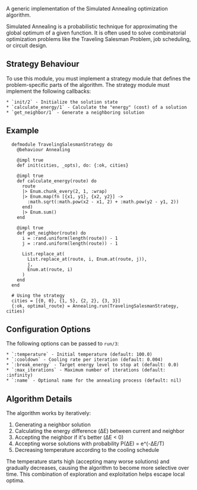   A generic implementation of the Simulated Annealing optimization algorithm.

  Simulated Annealing is a probabilistic technique for approximating the global optimum
  of a given function. It is often used to solve combinatorial optimization problems
  like the Traveling Salesman Problem, job scheduling, or circuit design.

  ## Strategy Behaviour

  To use this module, you must implement a strategy module that defines the problem-specific
  parts of the algorithm. The strategy module must implement the following callbacks:

    * `init/2` - Initialize the solution state
    * `calculate_energy/1` - Calculate the "energy" (cost) of a solution
    * `get_neighbor/1` - Generate a neighboring solution

  ## Example

      defmodule TravelingSalesmanStrategy do
        @behaviour Annealing

        @impl true
        def init(cities, _opts), do: {:ok, cities}

        @impl true
        def calculate_energy(route) do
          route
          |> Enum.chunk_every(2, 1, :wrap)
          |> Enum.map(fn [{x1, y1}, {x2, y2}] ->
            :math.sqrt(:math.pow(x2 - x1, 2) + :math.pow(y2 - y1, 2))
          end)
          |> Enum.sum()
        end

        @impl true
        def get_neighbor(route) do
          i = :rand.uniform(length(route)) - 1
          j = :rand.uniform(length(route)) - 1

          List.replace_at(
            List.replace_at(route, i, Enum.at(route, j)),
            j,
            Enum.at(route, i)
          )
        end
      end

      # Using the strategy
      cities = [{0, 0}, {1, 5}, {2, 2}, {3, 3}]
      {:ok, optimal_route} = Annealing.run(TravelingSalesmanStrategy, cities)

  ## Configuration Options

  The following options can be passed to `run/3`:

    * `:temperature` - Initial temperature (default: 100.0)
    * `:cooldown` - Cooling rate per iteration (default: 0.004)
    * `:break_energy` - Target energy level to stop at (default: 0.0)
    * `:max_iterations` - Maximum number of iterations (default: :infinity)
    * `:name` - Optional name for the annealing process (default: nil)

  ## Algorithm Details

  The algorithm works by iteratively:
  1. Generating a neighbor solution
  2. Calculating the energy difference (ΔE) between current and neighbor
  3. Accepting the neighbor if it's better (ΔE < 0)
  4. Accepting worse solutions with probability P(ΔE) = e^(-ΔE/T)
  5. Decreasing temperature according to the cooling schedule

  The temperature starts high (accepting many worse solutions) and gradually
  decreases, causing the algorithm to become more selective over time. This
  combination of exploration and exploitation helps escape local optima.
